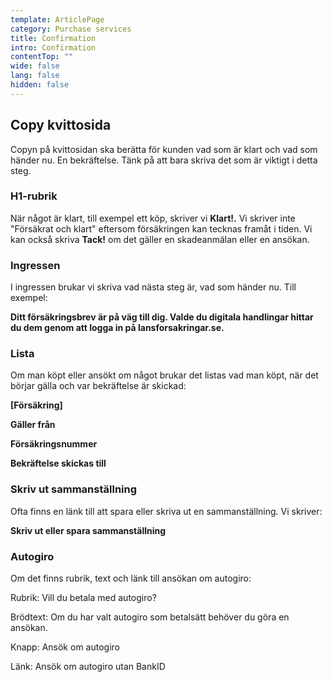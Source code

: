 ```yaml
---
template: ArticlePage
category: Purchase services
title: Confirmation
intro: Confirmation
contentTop: ""
wide: false
lang: false
hidden: false
---
```

## Copy kvittosida

Copyn på kvittosidan ska berätta för kunden vad som är klart och vad som händer nu. En bekräftelse. Tänk på att bara skriva det som är viktigt i detta steg.

### H1-rubrik

När något är klart, till exempel ett köp, skriver vi **Klart!.** Vi skriver inte "Försäkrat och klart" eftersom försäkringen kan tecknas framåt i tiden. Vi kan också skriva **Tack!** om det gäller en skadeanmälan eller en ansökan. 

### Ingressen

I ingressen brukar vi skriva vad nästa steg är, vad som händer nu. Till exempel: 

**Ditt försäkringsbrev är på väg till dig. Valde du digitala handlingar hittar du dem genom att logga in på lansforsakringar.se.**

### Lista

Om man köpt eller ansökt om något brukar det listas vad man köpt, när det börjar gälla och var bekräftelse är skickad:

**\[Försäkring]**

**Gäller från**

**Försäkringsnummer**

**Bekräftelse skickas till**

### Skriv ut sammanställning

Ofta finns en länk till att spara eller skriva ut en sammanställning. Vi skriver:

**Skriv ut eller spara sammanställning**

### Autogiro

Om det finns rubrik, text och länk till ansökan om autogiro: 

Rubrik: Vill du betala med autogiro?

Brödtext: Om du har valt autogiro som betalsätt behöver du göra en ansökan.

Knapp: Ansök om autogiro

Länk: Ansök om autogiro utan BankID